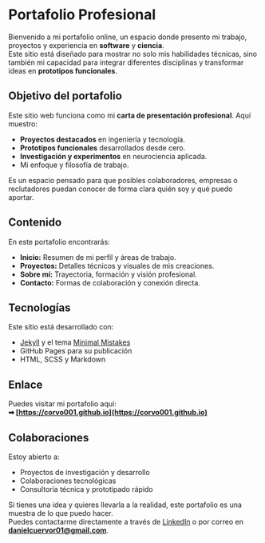 #  Portafolio Profesional

Bienvenido a mi portafolio online, un espacio donde presento mi trabajo, proyectos y experiencia en  **software** y **ciencia**.  
Este sitio está diseñado para mostrar no solo mis habilidades técnicas, sino también mi capacidad para integrar diferentes disciplinas y transformar ideas en **prototipos funcionales**.

##  Objetivo del portafolio
Este sitio web funciona como mi **carta de presentación profesional**. Aquí muestro:
- **Proyectos destacados** en ingeniería y tecnología.
- **Prototipos funcionales** desarrollados desde cero.
- **Investigación y experimentos** en neurociencia aplicada.
- Mi enfoque y filosofía de trabajo.

Es un espacio pensado para que posibles colaboradores, empresas o reclutadores puedan conocer de forma clara quién soy y qué puedo aportar.

##  Contenido
En este portafolio encontrarás:
- **Inicio:** Resumen de mi perfil y áreas de trabajo.
- **Proyectos:** Detalles técnicos y visuales de mis creaciones.
- **Sobre mí:** Trayectoria, formación y visión profesional.
- **Contacto:** Formas de colaboración y conexión directa.

##  Tecnologías
Este sitio está desarrollado con:
- [Jekyll](https://jekyllrb.com/) y el tema [Minimal Mistakes](https://mmistakes.github.io/minimal-mistakes/)
- GitHub Pages para su publicación
- HTML, SCSS y Markdown

##  Enlace
Puedes visitar mi portafolio aquí:  
**➡ [https://corvo001.github.io](https://corvo001.github.io)**

##  Colaboraciones
Estoy abierto a:
- Proyectos de investigación y desarrollo
- Colaboraciones tecnológicas
- Consultoría técnica y prototipado rápido

Si tienes una idea y quieres llevarla a la realidad, este portafolio es una muestra de lo que puedo hacer.  
Puedes contactarme directamente a través de [LinkedIn](https://www.linkedin.com/in/danielcuervor/) o por correo en **danielcuervor01@gmail.com**.
